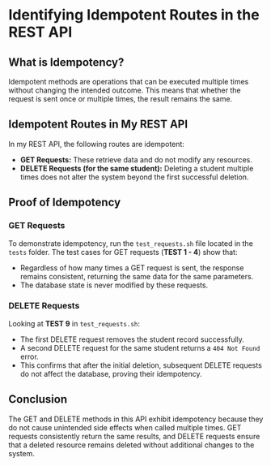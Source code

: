 # Identifying Idempotent Routes in the REST API

## What is Idempotency?

Idempotent methods are operations that can be executed multiple times without changing the intended outcome. This means that whether the request is sent once or multiple times, the result remains the same.

## Idempotent Routes in My REST API

In my REST API, the following routes are idempotent:

-   **GET Requests:** These retrieve data and do not modify any resources.
-   **DELETE Requests (for the same student):** Deleting a student multiple times does not alter the system beyond the first successful deletion.

## Proof of Idempotency

### **GET Requests**

To demonstrate idempotency, run the `test_requests.sh` file located in the `tests` folder. The test cases for GET requests (**TEST 1 - 4**) show that:

-   Regardless of how many times a GET request is sent, the response remains consistent, returning the same data for the same parameters.
-   The database state is never modified by these requests.

### **DELETE Requests**

Looking at **TEST 9** in `test_requests.sh`:

-   The first DELETE request removes the student record successfully.
-   A second DELETE request for the same student returns a `404 Not Found` error.
-   This confirms that after the initial deletion, subsequent DELETE requests do not affect the database, proving their idempotency.

## Conclusion

The GET and DELETE methods in this API exhibit idempotency because they do not cause unintended side effects when called multiple times. GET requests consistently return the same results, and DELETE requests ensure that a deleted resource remains deleted without additional changes to the system.
